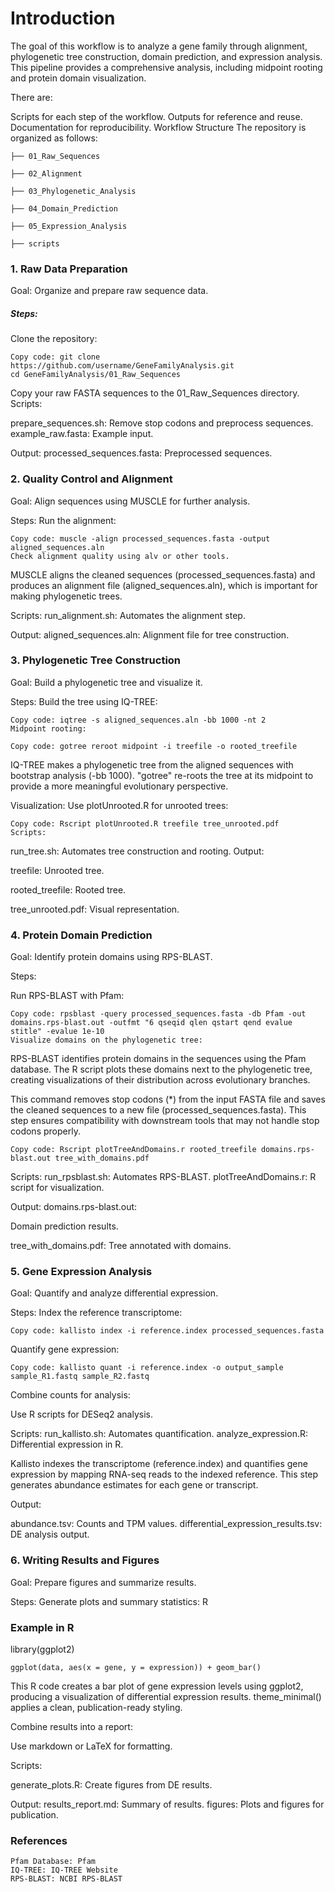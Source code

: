 # Introduction
The goal of this workflow is to analyze a gene family through alignment, phylogenetic tree construction, domain prediction, and expression analysis. This pipeline provides a comprehensive analysis, including midpoint rooting and protein domain visualization.

There are:

Scripts for each step of the workflow.
Outputs for reference and reuse.
Documentation for reproducibility.
Workflow Structure
The repository is organized as follows:

```
├── 01_Raw_Sequences

├── 02_Alignment

├── 03_Phylogenetic_Analysis

├── 04_Domain_Prediction

├── 05_Expression_Analysis

├── scripts

```

### 1. Raw Data Preparation

Goal: Organize and prepare raw sequence data.


##### Steps:
Clone the repository:
```
Copy code: git clone https://github.com/username/GeneFamilyAnalysis.git
cd GeneFamilyAnalysis/01_Raw_Sequences
```
Copy your raw FASTA sequences to the 01_Raw_Sequences directory.
Scripts:

prepare_sequences.sh: Remove stop codons and preprocess sequences.
example_raw.fasta: Example input.

Output:
processed_sequences.fasta: Preprocessed sequences.

### 2. Quality Control and Alignment
Goal: Align sequences using MUSCLE for further analysis.

Steps:
Run the alignment:

```
Copy code: muscle -align processed_sequences.fasta -output aligned_sequences.aln
Check alignment quality using alv or other tools.
```
MUSCLE aligns the cleaned sequences (processed_sequences.fasta) and produces an alignment file (aligned_sequences.aln), which is important for making phylogenetic trees.




Scripts:
run_alignment.sh: Automates the alignment step.

Output:
aligned_sequences.aln: Alignment file for tree construction.

### 3. Phylogenetic Tree Construction

Goal: Build a phylogenetic tree and visualize it.

Steps:
Build the tree using IQ-TREE:

```
Copy code: iqtree -s aligned_sequences.aln -bb 1000 -nt 2
Midpoint rooting:
```
```
Copy code: gotree reroot midpoint -i treefile -o rooted_treefile
```
IQ-TREE makes a phylogenetic tree from the aligned sequences with bootstrap analysis (-bb 1000). "gotree" re-roots the tree at its midpoint to provide a more meaningful evolutionary perspective.


Visualization: Use plotUnrooted.R for unrooted trees:

```
Copy code: Rscript plotUnrooted.R treefile tree_unrooted.pdf
Scripts:
```
run_tree.sh: Automates tree construction and rooting.
Output:

treefile: Unrooted tree.

rooted_treefile: Rooted tree.

tree_unrooted.pdf: Visual representation.

### 4. Protein Domain Prediction

Goal: Identify protein domains using RPS-BLAST.

Steps:

Run RPS-BLAST with Pfam:

```
Copy code: rpsblast -query processed_sequences.fasta -db Pfam -out domains.rps-blast.out -outfmt "6 qseqid qlen qstart qend evalue stitle" -evalue 1e-10
Visualize domains on the phylogenetic tree:
```
RPS-BLAST identifies protein domains in the sequences using the Pfam database. The R script plots these domains next to the phylogenetic tree, creating visualizations of their distribution across evolutionary branches.

This command removes stop codons (*) from the input FASTA file and saves the cleaned sequences to a new file (processed_sequences.fasta). This step ensures compatibility with downstream tools that may not handle stop codons properly.

```
Copy code: Rscript plotTreeAndDomains.r rooted_treefile domains.rps-blast.out tree_with_domains.pdf
```
Scripts: run_rpsblast.sh: Automates RPS-BLAST.
plotTreeAndDomains.r: R script for visualization.

Output: domains.rps-blast.out: 

Domain prediction results.

tree_with_domains.pdf: Tree annotated with domains.

### 5. Gene Expression Analysis

Goal: Quantify and analyze differential expression.

Steps:
Index the reference transcriptome:

```
Copy code: kallisto index -i reference.index processed_sequences.fasta
```
Quantify gene expression:
```
Copy code: kallisto quant -i reference.index -o output_sample sample_R1.fastq sample_R2.fastq
```
Combine counts for analysis:

Use R scripts for DESeq2 analysis.

Scripts:
run_kallisto.sh: Automates quantification.
analyze_expression.R: Differential expression in R.

Kallisto indexes the transcriptome (reference.index) and quantifies gene expression by mapping RNA-seq reads to the indexed reference. This step generates abundance estimates for each gene or transcript.



Output:

abundance.tsv: Counts and TPM values.
differential_expression_results.tsv: DE analysis output.

### 6. Writing Results and Figures

Goal: Prepare figures and summarize results.

Steps:
Generate plots and summary statistics:
R

### Example in R

library(ggplot2)

```
ggplot(data, aes(x = gene, y = expression)) + geom_bar()
```
This R code creates a bar plot of gene expression levels using ggplot2, producing a visualization of differential expression results. theme_minimal() applies a clean, publication-ready styling.


Combine results into a report:

Use markdown or LaTeX for formatting.

Scripts:

generate_plots.R: Create figures from DE results.

Output:
results_report.md: Summary of results.
figures: Plots and figures for publication.


### References

```
Pfam Database: Pfam
IQ-TREE: IQ-TREE Website
RPS-BLAST: NCBI RPS-BLAST
```
